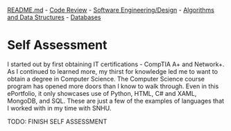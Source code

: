 [README.md](https://github.com/majumper87/majumper87.github.io/blob/main/README.md) - [Code Review](https://youtu.be/V6MCl8RoXNo) - [Software Engineering/Design](https://github.com/majumper87/majumper87.github.io/blob/main/SoftwareEngineeringAndDesign.md) - [Algorithms and Data Structures](https://github.com/majumper87/majumper87.github.io/blob/main/AlgorithmsAndDataStructure.md) - [Databases](https://github.com/majumper87/majumper87.github.io/blob/main/Databases.md)

# Self Assessment

I started out by first obtaining IT certifications - CompTIA A+ and Network+. As I continued to learned more, my thirst for knowledge led me to want to obtain a degree in Computer Science. The Computer Science course program has opened more doors than I know to walk through. Even in this ePortfolio, it only showcases use of Python, HTML, C# and XAML, MongoDB, and SQL. These are just a few of the examples of languages that I worked with in my time with SNHU.

TODO: FINISH SELF ASSESSMENT
